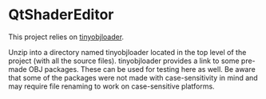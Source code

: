 # QtShaderEditor

This project relies on [tinyobjloader](https://github.com/syoyo/tinyobjloader).

Unzip into a directory named tinyobjloader located in the top level of the project (with all the source files). tinyobjloader provides a link to some pre-made OBJ packages. These can be used for testing here as well. Be aware that some of the packages were not made with case-sensitivity in mind and may require file renaming to work on case-sensitive platforms.
